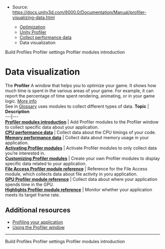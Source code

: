 * Source: https://docs.unity3d.com/6000.0/Documentation/Manual/profiler-visualizing-data.html

  * [Optimization](https://docs.unity3d.com/6000.0/Documentation/Manual/analysis.html)
  * [Unity Profiler](https://docs.unity3d.com/6000.0/Documentation/Manual/Profiler.html)
  * [Collect performance data](https://docs.unity3d.com/6000.0/Documentation/Manual/profiler-collect-data.html)
  * Data visualization


[](https://docs.unity3d.com/6000.0/Documentation/Manual/profiler-build-settings-reference.html)
Build Profiles Profiler settings
[](https://docs.unity3d.com/6000.0/Documentation/Manual/profiler-modules-introduction.html)
Profiler modules introduction
# Data visualization
The **Profiler** A window that helps you to optimize your game. It shows how much time is spent in the various areas of your game. For example, it can report the percentage of time spent rendering, animating, or in your game logic. [More info](https://docs.unity3d.com/6000.0/Documentation/Manual/Profiler.html)  
See in [Glossary](https://docs.unity3d.com/6000.0/Documentation/Manual/Glossary.html#Profiler) uses modules to collect different types of data.
**Topic** | **Description**  
---|---  
**[Profiler modules introduction](https://docs.unity3d.com/6000.0/Documentation/Manual/profiler-modules-introduction.html)** | Add Profiler modules to the Profiler window to collect specific data about your application.  
**[CPU performance data](https://docs.unity3d.com/6000.0/Documentation/Manual/profiler-cpu.html)** | Collect data about the CPU timings of your code.  
**[Memory performance data](https://docs.unity3d.com/6000.0/Documentation/Manual/profiler-memory.html)** | Collect data about memory usage in your application.  
**[Activating Profiler modules](https://docs.unity3d.com/6000.0/Documentation/Manual/profiler-modules-activate.html)** | Activate Profiler modules to only collect data you’re interested in.  
**[Customizing Profiler modules](https://docs.unity3d.com/6000.0/Documentation/Manual/profiler-customizing.html)** | Create your own Profiler modules to display specific data related to your application.  
**[File Access Profiler module reference](https://docs.unity3d.com/6000.0/Documentation/Manual/profiler-file-access-module.html)** | Reference for the File Access module, which collects data about file activity in yoru application.  
**[GPU Profiler module reference](https://docs.unity3d.com/6000.0/Documentation/Manual/ProfilerGPU.html)** | Collect data about where your application spends time in the GPU.  
**[Highlights Profiler module reference](https://docs.unity3d.com/6000.0/Documentation/Manual/ProfilerHighlights.html)** | Monitor whether your application meets its target frame rate.  
## Additional resources
  * [Profiling your application](https://docs.unity3d.com/6000.0/Documentation/Manual/profiler-profiling-applications.html)
  * [Using the Profiler window](https://docs.unity3d.com/6000.0/Documentation/Manual/ProfilerWindow.html)


* * *
[](https://docs.unity3d.com/6000.0/Documentation/Manual/profiler-build-settings-reference.html)
Build Profiles Profiler settings
[](https://docs.unity3d.com/6000.0/Documentation/Manual/profiler-modules-introduction.html)
Profiler modules introduction
